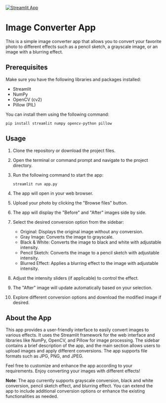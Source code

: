 
[![Streamlit App](https://static.streamlit.io/badges/streamlit_badge_black_white.svg)](https://rajinipreethajohn-image-converter-ap-image-converter-app-1v5ese.streamlit.app/)


# Image Converter App

This is a simple image converter app that allows you to convert your favorite photo to different effects such as a pencil sketch, a grayscale image, or an image with a blurring effect.

## Prerequisites

Make sure you have the following libraries and packages installed:

- Streamlit
- NumPy
- OpenCV (cv2)
- Pillow (PIL)

You can install them using the following command:

```
pip install streamlit numpy opencv-python pillow
```

## Usage

1. Clone the repository or download the project files.

2. Open the terminal or command prompt and navigate to the project directory.

3. Run the following command to start the app:

   ```
   streamlit run app.py
   ```

4. The app will open in your web browser.

5. Upload your photo by clicking the "Browse files" button.

6. The app will display the "Before" and "After" images side by side.

7. Select the desired conversion option from the sidebar:

   - Original: Displays the original image without any conversion.
   - Gray Image: Converts the image to grayscale.
   - Black & White: Converts the image to black and white with adjustable intensity.
   - Pencil Sketch: Converts the image to a pencil sketch with adjustable intensity.
   - Blurred Effect: Applies a blurring effect to the image with adjustable intensity.

8. Adjust the intensity sliders (if applicable) to control the effect.

9. The "After" image will update automatically based on your selection.

10. Explore different conversion options and download the modified image if desired.

## About the App

This app provides a user-friendly interface to easily convert images to various effects. It uses the Streamlit framework for the web interface and libraries like NumPy, OpenCV, and Pillow for image processing. The sidebar contains a brief description of the app, and the main section allows users to upload images and apply different conversions. The app supports file formats such as JPG, PNG, and JPEG.

Feel free to customize and enhance the app according to your requirements. Enjoy converting your images with different effects!

**Note**: The app currently supports grayscale conversion, black and white conversion, pencil sketch effect, and blurring effect. You can extend the app to include additional conversion options or enhance the existing functionalities as needed.
